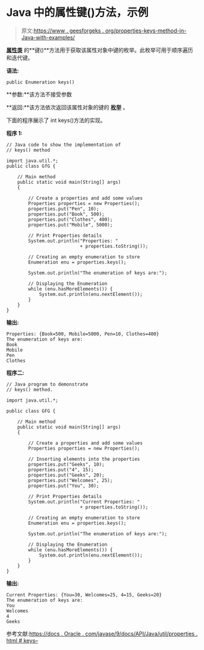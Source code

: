 # Java 中的属性键()方法，示例

> 原文:[https://www . geesforgeks . org/properties-keys-method-in-Java-with-examples/](https://www.geeksforgeeks.org/properties-keys-method-in-java-with-examples/)

**[属性类](https://www.geeksforgeeks.org/java-util-properties-class-java/)** 的**键()**方法用于获取该属性对象中键的枚举。此枚举可用于顺序遍历和迭代键。

**语法:**

```
public Enumeration keys()
```

**参数:**该方法不接受参数

**返回:**该方法依次返回该属性对象的键的 **[枚举](https://www.geeksforgeeks.org/iterators-in-java/)** 。

下面的程序展示了 int keys()方法的实现。

**程序 1:**

```
// Java code to show the implementation of
// keys() method

import java.util.*;
public class GfG {

    // Main method
    public static void main(String[] args)
    {

        // Create a properties and add some values
        Properties properties = new Properties();
        properties.put("Pen", 10);
        properties.put("Book", 500);
        properties.put("Clothes", 400);
        properties.put("Mobile", 5000);

        // Print Properties details
        System.out.println("Properties: "
                           + properties.toString());

        // Creating an empty enumeration to store
        Enumeration enu = properties.keys();

        System.out.println("The enumeration of keys are:");

        // Displaying the Enumeration
        while (enu.hasMoreElements()) {
            System.out.println(enu.nextElement());
        }
    }
}
```

**输出:**

```
Properties: {Book=500, Mobile=5000, Pen=10, Clothes=400}
The enumeration of keys are:
Book
Mobile
Pen
Clothes

```

**程序二:**

```
// Java program to demonstrate
// keys() method.

import java.util.*;

public class GFG {

    // Main method
    public static void main(String[] args)
    {

        // Create a properties and add some values
        Properties properties = new Properties();

        // Inserting elements into the properties
        properties.put("Geeks", 10);
        properties.put("4", 15);
        properties.put("Geeks", 20);
        properties.put("Welcomes", 25);
        properties.put("You", 30);

        // Print Properties details
        System.out.println("Current Properties: "
                           + properties.toString());

        // Creating an empty enumeration to store
        Enumeration enu = properties.keys();

        System.out.println("The enumeration of keys are:");

        // Displaying the Enumeration
        while (enu.hasMoreElements()) {
            System.out.println(enu.nextElement());
        }
    }
}
```

**输出:**

```
Current Properties: {You=30, Welcomes=25, 4=15, Geeks=20}
The enumeration of keys are:
You
Welcomes
4
Geeks

```

参考文献:[https://docs . Oracle . com/javase/9/docs/API/Java/util/properties . html # keys–](https://docs.oracle.com/javase/9/docs/api/java/util/Properties.html#keys--)